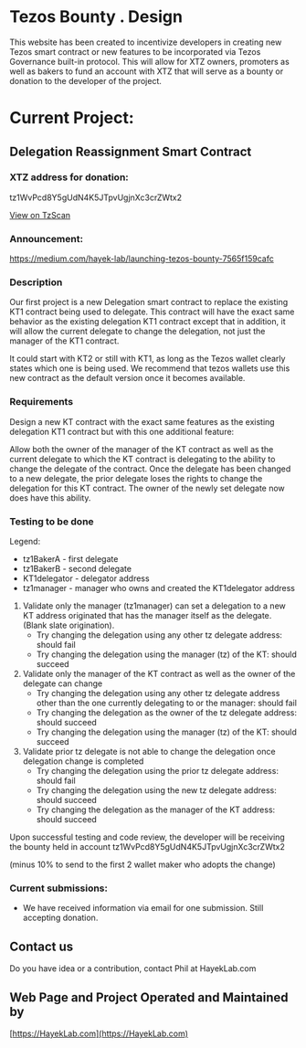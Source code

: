# Tezos Bounty . Design

This website has been created to incentivize developers in creating new Tezos smart contract or new features to be incorporated via Tezos Governance built-in protocol. This will allow for XTZ owners, promoters as well as bakers to fund an account with XTZ that will serve as a bounty or donation to the developer of the project.

# Current Project:

## Delegation Reassignment Smart Contract

### XTZ address for donation: 
tz1WvPcd8Y5gUdN4K5JTpvUgjnXc3crZWtx2

[View on TzScan](https://tzscan.io/tz1WvPcd8Y5gUdN4K5JTpvUgjnXc3crZWtx2)

### Announcement:
https://medium.com/hayek-lab/launching-tezos-bounty-7565f159cafc

### Description

Our first project is a new Delegation smart contract to replace the existing KT1 contract being used to delegate.
This contract will have the exact same behavior as the existing delegation KT1 contract except that in addition, it will allow the current delegate to change the delegation, not just the manager of the KT1 contract.

It could start with KT2 or still with KT1, as long as the Tezos wallet clearly states which one is being used. We recommend that tezos wallets use this new contract as the default version once it becomes available.

### Requirements

Design a new KT contract with the exact same features as the existing delegation KT1 contract but with this one additional feature:

Allow both the owner of the manager of the KT contract as well as the current delegate to which the KT contract is delegating to the ability to change the delegate of the contract.
Once the delegate has been changed to a new delegate, the prior delegate loses the rights to change the delegation for this KT contract. The owner of the newly set delegate now does have this ability. 

### Testing to be done
Legend:  
* tz1BakerA  - first delegate
* tz1BakerB  - second delegate
* KT1delegator - delegator address
* tz1manager - manager who owns and created the KT1delegator address

1. Validate only the manager (tz1manager) can set a delegation to a new KT address originated that has the manager itself as the delegate. (Blank slate origination).
   * Try changing the delegation using any other tz delegate address: should fail
   * Try changing the delegation using the manager (tz) of the KT: should succeed
2. Validate only the manager of the KT contract as well as the owner of the delegate can change
   * Try changing the delegation using any other tz delegate address other than the one currently delegating to or the manager: should fail
   * Try changing the delegation as the owner of the tz delegate address: should succeed
   * Try changing the delegation using the manager (tz) of the KT: should succeed
3. Validate prior tz delegate is not able to change the delegation once delegation change is completed
   * Try changing the delegation using the prior tz delegate address: should fail
   * Try changing the delegation using the new tz delegate address: should succeed
   * Try changing the delegation as the manager of the KT address: should succeed

Upon successful testing and code review, the developer will be receiving the bounty held in account 
tz1WvPcd8Y5gUdN4K5JTpvUgjnXc3crZWtx2

(minus 10% to send to the first 2 wallet maker who adopts the change)


### Current submissions:
* We have received information via email for one submission. Still accepting donation.

## Contact us
Do you have idea or a contribution, contact Phil at HayekLab.com 

## Web Page and Project Operated and Maintained by
[https://HayekLab.com](https://HayekLab.com)

